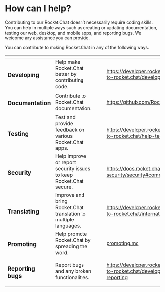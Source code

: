 # How can I help?

Contributing to our Rocket.Chat doesn’t necessarily require coding skills. You can help in multiple ways such as creating or updating documentation, testing our web, desktop, and mobile apps, and reporting bugs. We welcome any assistance you can provide.

You can contribute to making Rocket.Chat in any of the following ways.

<table data-view="cards"><thead><tr><th></th><th></th><th></th><th data-type="select"></th><th data-hidden data-card-target data-type="content-ref"></th></tr></thead><tbody><tr><td><h3>Developing</h3></td><td>Help make Rocket.Chat better by contributing code.</td><td></td><td></td><td><a href="https://developer.rocket.chat/rocket.chat/contribute-to-rocket.chat/development-workflow">https://developer.rocket.chat/rocket.chat/contribute-to-rocket.chat/development-workflow</a></td></tr><tr><td><h3>Documentation</h3></td><td>Contribute to Rocket.Chat documentation.</td><td></td><td></td><td><a href="https://github.com/RocketChat/docs">https://github.com/RocketChat/docs</a></td></tr><tr><td><h3>Testing</h3></td><td>Test and provide feedback on various Rocket.Chat apps.</td><td></td><td></td><td><a href="https://developer.rocket.chat/rocket.chat/contribute-to-rocket.chat/help-test-rocket.chat">https://developer.rocket.chat/rocket.chat/contribute-to-rocket.chat/help-test-rocket.chat</a></td></tr><tr><td><h3>Security</h3></td><td>Help improve or report  security issues to keep Rocket.Chat secure.</td><td></td><td></td><td><a href="https://docs.rocket.chat/rocket.chat-privacy-and-security/security#community">https://docs.rocket.chat/rocket.chat-privacy-and-security/security#community</a></td></tr><tr><td><h3>Translating</h3></td><td>Improve and bring Rocket.Chat translation to multiple languages.</td><td></td><td></td><td><a href="https://developer.rocket.chat/rocket.chat/contribute-to-rocket.chat/internationalization">https://developer.rocket.chat/rocket.chat/contribute-to-rocket.chat/internationalization</a></td></tr><tr><td><h3>Promoting</h3></td><td>Help promote Rocket.Chat by spreading the word.</td><td></td><td></td><td><a href="promoting.md">promoting.md</a></td></tr><tr><td><h3>Reporting bugs</h3></td><td>Report bugs and any broken functionalities.</td><td></td><td></td><td><a href="https://developer.rocket.chat/rocket.chat/contribute-to-rocket.chat/development-workflow#error-reporting">https://developer.rocket.chat/rocket.chat/contribute-to-rocket.chat/development-workflow#error-reporting</a></td></tr></tbody></table>
